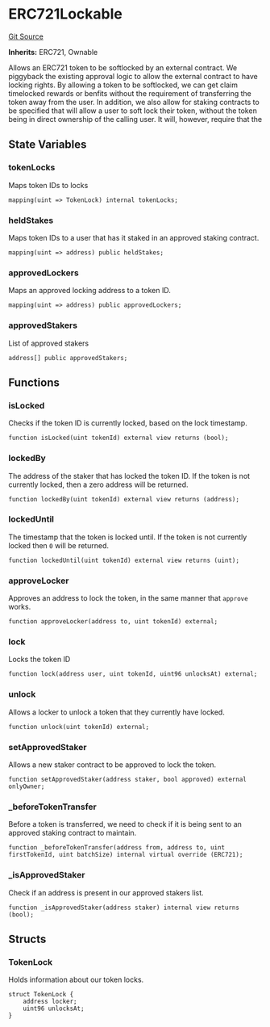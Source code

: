 # ERC721Lockable
[Git Source](https://github.com/FloorDAO/floor-v2/blob/fce0c6edadd90eef36eb24d13cfb5b386eeb9d00/src/contracts/tokens/extensions/ERC721Lockable.sol)

**Inherits:**
ERC721, Ownable

Allows an ERC721 token to be softlocked by an external contract. We piggyback
the existing approval logic to allow the external contract to have locking rights.
By allowing a token to be softlocked, we can get claim timelocked rewards or
benfits without the requirement of transferring the token away from the user.
In addition, we also allow for staking contracts to be specified that will allow
a user to soft lock their token, without the token being in direct ownership of
the calling user. It will, however, require that the


## State Variables
### tokenLocks
Maps token IDs to locks


```solidity
mapping(uint => TokenLock) internal tokenLocks;
```


### heldStakes
Maps token IDs to a user that has it staked in an approved staking contract.


```solidity
mapping(uint => address) public heldStakes;
```


### approvedLockers
Maps an approved locking address to a token ID.


```solidity
mapping(uint => address) public approvedLockers;
```


### approvedStakers
List of approved stakers


```solidity
address[] public approvedStakers;
```


## Functions
### isLocked

Checks if the token ID is currently locked, based on the lock timestamp.


```solidity
function isLocked(uint tokenId) external view returns (bool);
```

### lockedBy

The address of the staker that has locked the token ID. If the token is not
currently locked, then a zero address will be returned.


```solidity
function lockedBy(uint tokenId) external view returns (address);
```

### lockedUntil

The timestamp that the token is locked until. If the token is not currently
locked then `0` will be returned.


```solidity
function lockedUntil(uint tokenId) external view returns (uint);
```

### approveLocker

Approves an address to lock the token, in the same manner that `approve` works.


```solidity
function approveLocker(address to, uint tokenId) external;
```

### lock

Locks the token ID


```solidity
function lock(address user, uint tokenId, uint96 unlocksAt) external;
```

### unlock

Allows a locker to unlock a token that they currently have locked.


```solidity
function unlock(uint tokenId) external;
```

### setApprovedStaker

Allows a new staker contract to be approved to lock the token.


```solidity
function setApprovedStaker(address staker, bool approved) external onlyOwner;
```

### _beforeTokenTransfer

Before a token is transferred, we need to check if it is being sent to an approved
staking contract to maintain.


```solidity
function _beforeTokenTransfer(address from, address to, uint firstTokenId, uint batchSize) internal virtual override (ERC721);
```

### _isApprovedStaker

Check if an address is present in our approved stakers list.


```solidity
function _isApprovedStaker(address staker) internal view returns (bool);
```

## Structs
### TokenLock
Holds information about our token locks.


```solidity
struct TokenLock {
    address locker;
    uint96 unlocksAt;
}
```

